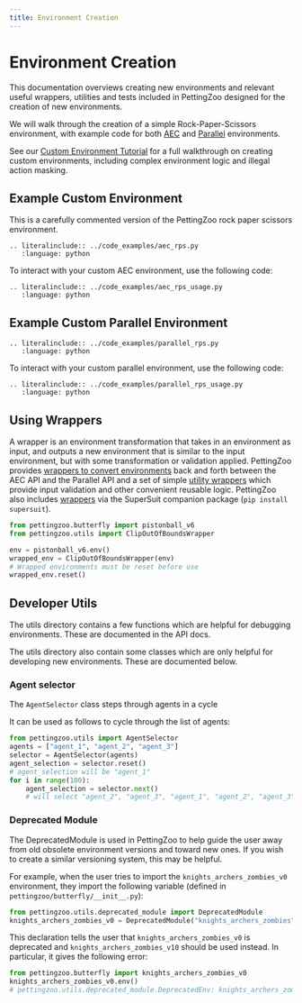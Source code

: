 ```yaml
---
title: Environment Creation
---
```

# Environment Creation

This documentation overviews creating new environments and relevant useful wrappers, utilities and tests included in PettingZoo designed for the creation of new environments.


We will walk through the creation of a simple Rock-Paper-Scissors environment, with example code for both [AEC](/api/aec/) and [Parallel](/api/parallel/) environments.

See our [Custom Environment Tutorial](/tutorials/custom_environment/index) for a full walkthrough on creating custom environments, including complex environment logic and illegal action masking.

## Example Custom Environment

This is a carefully commented version of the PettingZoo rock paper scissors environment.

```{eval-rst}
.. literalinclude:: ../code_examples/aec_rps.py
   :language: python
```

To interact with your custom AEC environment, use the following code:

```{eval-rst}
.. literalinclude:: ../code_examples/aec_rps_usage.py
   :language: python
```

## Example Custom Parallel Environment

```{eval-rst}
.. literalinclude:: ../code_examples/parallel_rps.py
   :language: python
```

To interact with your custom parallel environment, use the following code:

```{eval-rst}
.. literalinclude:: ../code_examples/parallel_rps_usage.py
   :language: python
```

## Using Wrappers

A wrapper is an environment transformation that takes in an environment as input, and outputs a new environment that is similar to the input environment, but with some transformation or validation applied. PettingZoo provides [wrappers to convert environments](/api/pz_wrappers) back and forth between the AEC API and the Parallel API and a set of simple [utility wrappers](/api/pz_wrappers) which provide input validation and other convenient reusable logic. PettingZoo also includes [wrappers](/api/supersuit_wrappers) via the SuperSuit companion package (`pip install supersuit`).

```python
from pettingzoo.butterfly import pistonball_v6
from pettingzoo.utils import ClipOutOfBoundsWrapper

env = pistonball_v6.env()
wrapped_env = ClipOutOfBoundsWrapper(env)
# Wrapped environments must be reset before use
wrapped_env.reset()
```

## Developer Utils

The utils directory contains a few functions which are helpful for debugging environments. These are documented in the API docs.

The utils directory also contain some classes which are only helpful for developing new environments. These are documented below.

### Agent selector

The `AgentSelector` class steps through agents in a cycle

It can be used as follows to cycle through the list of agents:

```python
from pettingzoo.utils import AgentSelector
agents = ["agent_1", "agent_2", "agent_3"]
selector = AgentSelector(agents)
agent_selection = selector.reset()
# agent_selection will be "agent_1"
for i in range(100):
    agent_selection = selector.next()
    # will select "agent_2", "agent_3", "agent_1", "agent_2", "agent_3", ..."
```

### Deprecated Module

The DeprecatedModule is used in PettingZoo to help guide the user away from old obsolete environment versions and toward new ones. If you wish to create a similar versioning system, this may be helpful.

For example, when the user tries to import the `knights_archers_zombies_v0` environment, they import the following variable (defined in `pettingzoo/butterfly/__init__.py`):
``` python
from pettingzoo.utils.deprecated_module import DeprecatedModule
knights_archers_zombies_v0 = DeprecatedModule("knights_archers_zombies", "v0", "v10")
```
This declaration tells the user that `knights_archers_zombies_v0` is deprecated and `knights_archers_zombies_v10` should be used instead. In particular, it gives the following error:
``` python notest
from pettingzoo.butterfly import knights_archers_zombies_v0
knights_archers_zombies_v0.env()
# pettingzoo.utils.deprecated_module.DeprecatedEnv: knights_archers_zombies_v0 is now deprecated, use knights_archers_zombies_v10 instead
```
